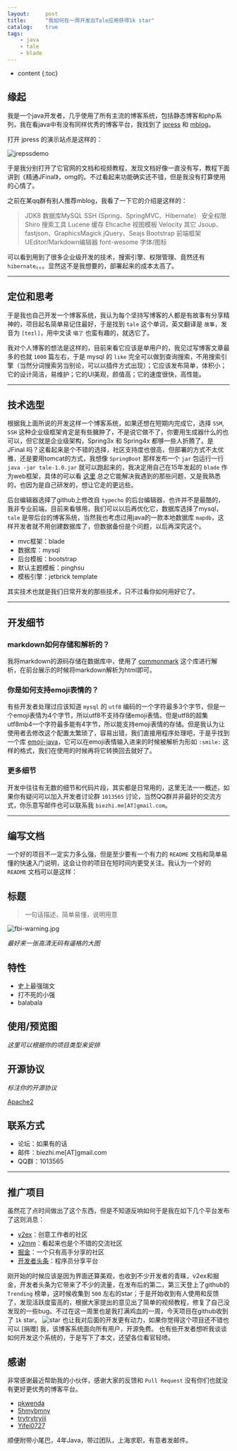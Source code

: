 ```yaml
---
layout:     post
title:      "我如何在一周开发出Tale应用获得1k star"
catalog:    true
tags:
    - java
    - tale
    - blade
---
```


* content
{:toc}

## 缘起

我是一个java开发者，几乎使用了所有主流的博客系统，包括静态博客和php系列，我在看java中有没有同样优秀的博客平台，我找到了 [jpress](https://github.com/JpressProjects/jpress) 和 [mblog](http://git.oschina.net/mtons/mblog)。



打开 jpress 的演示站点是这样的：

![jrepssdemo](https://ooo.0o0.ooo/2017/03/02/58b7c5dd7b5b6.png)

于是我分别打开了它官网的文档和视频教程，发现文档好像一直没有写，教程下面讲到《精通JFinal》，omg的。不过看起来功能确实还不错，但是我没有打算使用的心情了。

之前在某qq群有别人推荐mblog，我看了一下它的介绍是这样的：

> JDK8
数据库MySQL
SSH (Spring、SpringMVC、Hibernate）
安全权限 Shiro
搜索工具 Lucene
缓存 Ehcache
视图模板 Velocity
其它 Jsoup、fastjson、GraphicsMagick
jQuery、Seajs
Bootstrap 前端框架
UEditor/Markdown编辑器
font-wesome 字体/图标

可以看到用到了很多企业级开发的技术，搜索引擎、权限管理、竟然还有 `hibernate`。。。显然这不是我想要的，部署起来的成本太高了。

---

## 定位和思考

于是我也自己开发一个博客系统，我认为每个坚持写博客的人都是有故事有分享精神的，项目起名简单易记住最好，于是找到 `tale` 这个单词，英文翻译是 `故事`，发音为 `[teɪl]`，用中文读 `塌了` 也蛮有趣的，就选它了。

我对个人博客的想法是这样的，目前来看它应该是单用户的，我见过写博客文章最多的也就 `1000` 篇左右，于是 mysql 的 `like` 完全可以做到查询搜索，不用搜索引擎（当然分词搜索另当别论，可以以插件方式出现）；它应该发布简单，体积小；它的设计简洁，易维护；它的UI美观，颜值高；它的速度很快，高性能。

---

## 技术选型

根据我上面所说的开发这样一个博客系统，如果还想在短期内完成它，选择 `SSM`, `SSH` 这种企业级框架肯定是有些臃肿了，不是说它做不了，你要用生成器什么的也可以，但它就是企业级架构，Spring3x 和 Spring4x 都够一些人折腾了。是 JFinal 吗？这看起来是个不错的选择，社区支持度也很高，但部署的方式不太优雅，还是要用tomcat的方式，我想像 `SpringBoot` 那样发布一个 `jar` 包运行一行 `java -jar tale-1.0.jar` 就可以跑起来的，我决定用自己在15年发起的 `blade` 作为web框架，具体的可以看 [这里](https://github.com/biezhi/blade) 总之它能解决我遇到的那些问题，又是我熟悉的，也因为是自己研发的，想让它走的更远些。

后台编辑器选择了github上修改自 `typecho` 的后台编辑器，也许并不是最酷的，我非专业前端，目前来看够用，我们可以以后再优化它，数据库选择了mysql，`tale` 是带后台的博客系统，当然我也考虑过用java的一款本地数据库 `mapdb`，这样开发者就不用创建数据库了，但数据备份是个问题，以后再深究这个。

- mvc框架：blade
- 数据库：mysql
- 后台模板：bootstrap
- 默认主题模板：pinghsu
- 模板引擎：jetbrick template

其实技术也就是我们日常开发的那些技术，只不过看你如何用好它了。

---

## 开发细节

### markdown如何存储和解析的？

我将markdown的源码存储在数据库中，使用了 [commonmark](https://github.com/atlassian/commonmark-java) 这个库进行解析，在前台展示的时候将markdown解析为html即可。

### 你是如何支持emoji表情的？

有些开发者处理过应该知道 `mysql` 的 `utf8` 编码的一个字符最多3个字节，但是一个emoji表情为4个字节，所以utf8不支持存储emoji表情。但是utf8的超集utf8mb4一个字符最多能有4字节，所以能支持emoji表情的存储。但是我认为让使用者去修改这个配置太繁琐了，容易出错，我们直接用程序处理吧，于是乎找到一个库 [emoji-java](https://github.com/vdurmont/emoji-java)，它可以在emoji表情输入进来的时候被解析为形如 `:smile:` 这样的格式，我们在使用的时候再将它转换回去就好了。

### 更多细节

开发中往往有无数的细节和代码片段，其实都是日常用的，这里无法一一概述，如果你有疑问可以加入开发者讨论群 `1013565` 讨论，当然QQ群并非最好的交流方式，你乐意写邮件也可以联系我 `biezhi.me[AT]gmail.com`。

---

## 编写文档

一个好的项目不一定实力多么强，但是至少要有一个有力的 `README` 文档和简单易懂的快速入门说明，这会让你的项目在短时间内更受关注。我认为一个好的 `README` 文档可以是这样：

## 标题

> 一句话描述，简单易懂，说明用意

![fbi-warning.jpg](https://ooo.0o0.ooo/2017/03/02/58b7d6fc315f2.jpg)

*最好来一张高清无码有逼格的大图*

## 特性

- 史上最强瑞文
- 打不死的小强
- balabala

## 使用/预览图

*这里可以根据你的项目类型来安排*

## 开源协议

*标注你的开源协议*

[Apache2](https://github.com/biezhi/blade/blob/master/LICENSE)

## 联系方式

- 论坛：如果有的话
- 邮件：biezhi.me[AT]gmail.com
- QQ群：1013565

---

## 推广项目

虽然花了点时间做出了这个东西，但是不知道反响如何于是我在如下几个平台发布了这则消息：

- [v2ex](https://www.v2ex.com/t/343159)：创意工作者的社区
- [v2mm](https://v2mm.tech/topic/443/tale%E5%8D%9A%E5%AE%A2%E7%B3%BB%E7%BB%9F-%E8%AE%A9%E6%AF%8F%E4%B8%80%E4%B8%AA%E6%9C%89%E6%95%85%E4%BA%8B%E7%9A%84%E4%BA%BA%E6%9B%B4%E5%A5%BD%E7%9A%84%E8%A1%A8%E8%BE%BE%E6%83%B3%E6%B3%95/2)：看起来也是个不错的交流社区
- [掘金](https://gold.xitu.io/post/58b17cf31b69e60058a90a37)：一个只有高手分享的社区
- [开发者头条](https://toutiao.io/posts/4is9a1)：程序员分享平台

刚开始的时候应该是因为界面还算美观，也收到不少开发者的青睐，v2ex和掘金，开发者头条为它带来了不少的流量，在发布后的第二，第三天登上了github的 `Trending` 榜单，这时候收集到 `500` 左右的star；于是开始收到有人使用和反馈了，发现活跃度蛮高的，根据大家提出的意见出了简单的视频教程，修复了自己没发现的一些bug。不过在这一周里也是我打满鸡血的一周，今天项目在github收到了 `1k` star。
![star](https://ooo.0o0.ooo/2017/03/02/58b7d60ab259d.png)
也让我对后面的开发更有动力，如果你觉得这个项目还不错也可以 [捐赠] 我，该博客系统面向所有用户，开源免费。 也有些开发者想听我谈谈如何开发这个系统的，于是写下了本文，还望各位看官轻喷。

## 感谢

非常感谢最近帮助我的小伙伴，感谢大家的反馈和 `Pull Request` 没有你们也就没有更好更优秀的博客平台。

- [pkwenda](https://github.com/pkwenda)
- [5hmybmny](https://github.com/hmybmny)
- [trytrytryiii](https://github.com/trytrytryiii)
- [Yifei0727](https://github.com/Yifei0727)

顺便附带小尾巴，4年Java，带过团队，上海求职，有意者发邮件。
